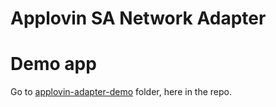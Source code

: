 # Applovin SA Network Adapter

[//]: # (Please see detailed documentation below or in the following link:)

[//]: # ()
[//]: # ([https://docs.ad4tech.net/sdk-ads-android.html]&#40;https://docs.ad4tech.net/sdk-ads-android.html&#41;)

# Demo app

Go to [applovin-adapter-demo](applovin-adapter-demo/) folder, here in the repo.
